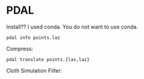 # PDAL

Install?? I used conda. You do not want to use conda.

```
pdal info points.laz
```

Compress:

```
pdal translate points.{las,laz}
```

Cloth Simulation Filter:

```

```
